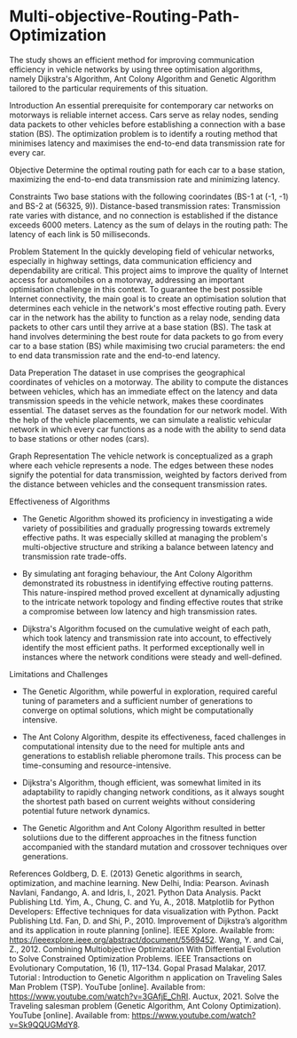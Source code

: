# Multi-objective-Routing-Path-Optimization
The study shows an efficient method for improving communication efficiency in vehicle networks by using three optimisation algorithms, namely Dijkstra's Algorithm, Ant Colony Algorithm and Genetic Algorithm tailored to the particular requirements of this situation.

Introduction
An essential prerequisite for contemporary car networks on motorways is reliable internet access. Cars serve as relay nodes, sending data packets to other vehicles before establishing a connection with a base station (BS). The optimization problem is to identify a routing method that minimises latency and maximises the end-to-end data transmission rate for every car.

Objective
Determine the optimal routing path for each car to a base station, maximizing the end-to-end data transmission rate and minimizing latency.

Constraints
Two base stations with the following coorindates (BS-1 at (-1, -1) and BS-2 at (56325, 9)).
Distance-based transmission rates: Transmission rate varies with distance, and no connection is established if the distance exceeds 6000 meters.
Latency as the sum of delays in the routing path: The latency of each link is 50 milliseconds.

Problem Statement
In the quickly developing field of vehicular networks, especially in highway settings, data communication efficiency and dependability are critical. This project aims to improve the quality of Internet access for automobiles on a motorway, addressing an important optimisation challenge in this context. To guarantee the best possible Internet connectivity, the main goal is to create an optimisation solution that determines each vehicle in the network's most effective routing path. Every car in the network has the ability to function as a relay node, sending data packets to other cars until they arrive at a base station (BS). The task at hand involves determining the best route for data packets to go from every car to a base station (BS) while maximising two crucial parameters: the end to end data transmission rate and the end-to-end latency.

Data Preperation
The dataset in use comprises the geographical coordinates of vehicles on a motorway. The ability to compute the distances between vehicles, which has an immediate effect on the latency and data transmission speeds in the vehicle network, makes these coordinates essential. The dataset serves as the foundation for our network model. With the help of the vehicle placements, we can simulate a realistic vehicular network in which every car functions as a node with the ability to send data to base stations or other nodes (cars).

Graph Representation
The vehicle network is conceptualized as a graph where each vehicle represents a node. The edges between these nodes signify the potential for data transmission, weighted by factors derived from the distance between vehicles and the consequent transmission rates.

Effectiveness of Algorithms
- The Genetic Algorithm showed its proficiency in investigating a wide variety of possibilities and gradually progressing towards extremely effective paths. It was especially skilled at managing the problem's multi-objective structure and striking a balance between latency and transmission rate trade-offs.

- By simulating ant foraging behaviour, the Ant Colony Algorithm demonstrated its robustness in identifying effective routing patterns. This nature-inspired method proved excellent at dynamically adjusting to the intricate network topology and finding effective routes that strike a compromise between low latency and high transmission rates.

- Dijkstra's Algorithm focused on the cumulative weight of each path, which took latency and transmission rate into account, to effectively identify the most efficient paths. It performed exceptionally well in instances where the network conditions were steady and well-defined.

Limitations and Challenges
- The Genetic Algorithm, while powerful in exploration, required careful tuning of parameters and a sufficient number of generations to converge on optimal solutions, which might be computationally intensive.

- The Ant Colony Algorithm, despite its effectiveness, faced challenges in computational intensity due to the need for multiple ants and generations to establish reliable pheromone trails. This process can be time-consuming and resource-intensive.

- Dijkstra's Algorithm, though efficient, was somewhat limited in its adaptability to rapidly changing network conditions, as it always sought the shortest path based on current weights without considering potential future network dynamics.

- The Genetic Algorithm and Ant Colony Algorithm resulted in better solutiions due to the different approaches in the fitness function accompanied with the standard mutation and crossover techniques over generations.

References
Goldberg, D. E. (2013) Genetic algorithms in search, optimization, and machine learning. New Delhi, India: Pearson.
Avinash Navlani, Fandango, A. and Idris, I., 2021. Python Data Analysis. Packt Publishing Ltd.
Yim, A., Chung, C. and Yu, A., 2018. Matplotlib for Python Developers: Effective techniques for data visualization with Python. Packt Publishing Ltd.
Fan, D. and Shi, P., 2010. Improvement of Dijkstra’s algorithm and its application in route planning [online]. IEEE Xplore. Available from: https://ieeexplore.ieee.org/abstract/document/5569452.
Wang, Y. and Cai, Z., 2012. Combining Multiobjective Optimization With Differential Evolution to Solve Constrained Optimization Problems. IEEE Transactions on Evolutionary Computation, 16 (1), 117–134.
Gopal Prasad Malakar, 2017. Tutorial : Introduction to Genetic Algorithm n application on Traveling Sales Man Problem (TSP). YouTube [online]. Available from: https://www.youtube.com/watch?v=3GAfjE_ChRI.
Auctux, 2021. Solve the Traveling salesman problem (Genetic Algorithm, Ant Colony Optimization). YouTube [online]. Available from: https://www.youtube.com/watch?v=Sk9QQUGMdY8.
